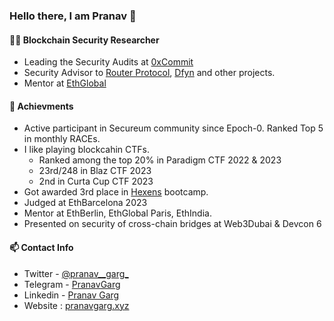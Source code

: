 ### Hello there, I am Pranav 👋

#### 🧑‍💻 Blockchain Security Researcher

- Leading the Security Audits at [0xCommit](https://www.0xcommit.com/)
- Security Advisor to [Router Protocol](https://www.routerprotocol.com/), [Dfyn](https://dfyn.network/) and other projects.<br>
- Mentor at [EthGlobal](https://ethglobal.com/)<br>

#### 🚀 Achievments
- Active participant in Secureum community since Epoch-0. Ranked Top 5 in monthly RACEs.
- I like playing blockcahin CTFs.
   - Ranked among the top 20% in Paradigm CTF 2022 & 2023
   - 23rd/248 in Blaz CTF 2023
   - 2nd in Curta Cup CTF 2023
- Got awarded 3rd place in [Hexens](https://twitter.com/hexensio) bootcamp.
- Judged at EthBarcelona 2023
- Mentor at EthBerlin, EthGlobal Paris, EthIndia.
- Presented on security of cross-chain bridges at Web3Dubai & Devcon 6


#### 📫 Contact Info

* Twitter - [@pranav__garg_](https://twitter.com/pranav__garg_)
* Telegram - [PranavGarg](https://t.me/PranavGarg)
* Linkedin - [Pranav Garg](https://www.linkedin.com/in/pranav-garg022/)
* Website : [pranavgarg.xyz](https://www.pranavgarg.xyz/)
